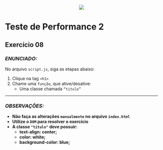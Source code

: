 <p align="center">
    <img src="https://www.infnet.edu.br/infnet/wp-content/themes/infnet.homepage//assets/img/LogoInfnetRodape.png"/>
</p>

# Teste de Performance 2

## Exercício 08

### _ENUNCIADO:_

No arquivo `script.js`, siga as etapas abaixo:

1. Clique na tag `<h1>`
2. Chame uma `função`, que ative/desative:
    - Uma classe chamada `“titulo”`

---

### _OBSERVAÇÕES:_

- **Não faça as alterações `manualmente` no arquivo `index.html`**
- **Utilize o `DOM` para resolver o exercício**
- **A classe `"titulo"` deve possuir:**
    - **text-align: center;**
    - **color: white;**
    - **background-color: blue;**